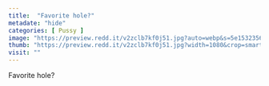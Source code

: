 ```yaml
---
title:  "Favorite hole?"
metadate: "hide"
categories: [ Pussy ]
image: "https://preview.redd.it/v2zclb7kf0j51.jpg?auto=webp&s=5e15323567bce7f890c5720a26d08ed30cd7f157"
thumb: "https://preview.redd.it/v2zclb7kf0j51.jpg?width=1080&crop=smart&auto=webp&s=c24056c477c5836ff613be2b9a1924d49bc6ab75"
visit: ""
---
```

Favorite hole?
